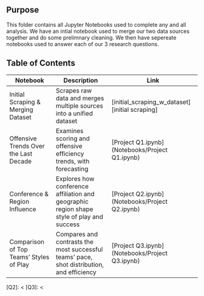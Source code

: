 ## Purpose

This folder contains all Jupyter Notebooks used to complete any and all analysis. We have an intial notebook used to merge our two data sources together and do some prelimnary cleaning. We then have sepereate notebooks used to answer each of our 3 research questions. 

## Table of Contents

| Notebook | Description | Link |
|--------------|------------|---------|
| Initial Scraping & Merging Dataset | Scrapes raw data and merges multiple sources into a unified dataset | [initial_scraping_w_dataset][initial scraping]|
| Offensive Trends Over the Last Decade | Examines scoring and offensive efficiency trends, with forecasting | [Project Q1.ipynb](Notebooks/Project Q1.ipynb)|
| Conference & Region Influence | Explores how conference affiliation and geographic region shape style of play and success | [Project Q2.ipynb](Notebooks/Project Q2.ipynb) |
| Comparison of Top Teams’ Styles of Play | Compares and contrasts the most successful teams’ pace, shot distribution, and efficiency | [Project Q3.ipynb](Notebooks/Project Q3.ipynb)|


[intial scraping]: <https://github.com/samandrews27/BAIS3250-Project/blob/main/Notebooks/initial_scraping_w_dataset.ipynb>
[Q1]: <https://github.com/samandrews27/BAIS3250-Project/blob/main/Notebooks/Project%20Q1.ipynb>
[Q2]: <
[Q3]: <

